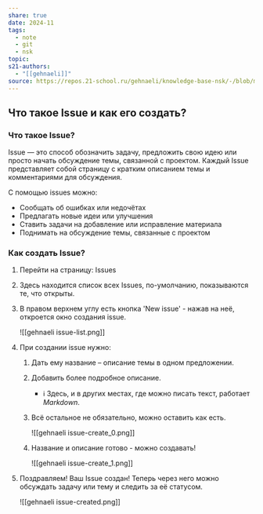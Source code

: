 ```yaml
---
share: true
date: 2024-11
tags:
  - note
  - git
  - nsk
topic: 
s21-authors:
  - "[[gehnaeli]]"
source: https://repos.21-school.ru/gehnaeli/knowledge-base-nsk/-/blob/master/contributing/issues.md
---
```


## Что такое Issue и как его создать?
### Что такое Issue?
Issue — это способ обозначить задачу, предложить свою идею или просто начать обсуждение темы, связанной с проектом. Каждый Issue представляет собой страницу с кратким описанием темы и комментариями для обсуждения.

С помощью issues можно:
- Сообщать об ошибках или недочётах
- Предлагать новые идеи или улучшения
- Ставить задачи на добавление или исправление материала
- Поднимать на обсуждение темы, связанные с проектом

### Как создать Issue?
1. Перейти на страницу: Issues
2. Здесь находится список всех Issues, по-умолчанию, показываются те, что открыты.
3. В правом верхнем углу есть кнопка 'New issue' - нажав на неё, откроется окно создания issue.

    ![[gehnaeli issue-list.png]]

4. При создании issue нужно:
    1. Дать ему название – описание темы в одном предложении.
    2. Добавить более подробное описание.
        - ℹ️ Здесь, и в других местах, где можно писать текст, работает *Markdown*.
    3. Всё остальное не обязательно, можно оставить как есть.

        ![[gehnaeli issue-create_0.png]]

    4. Название и описание готово - можно создавать!

        ![[gehnaeli issue-create_1.png]]

5. Поздравляем! Ваш Issue создан! Теперь через него можно обсуждать задачу или тему и следить за её статусом.

	![[gehnaeli issue-created.png]]

